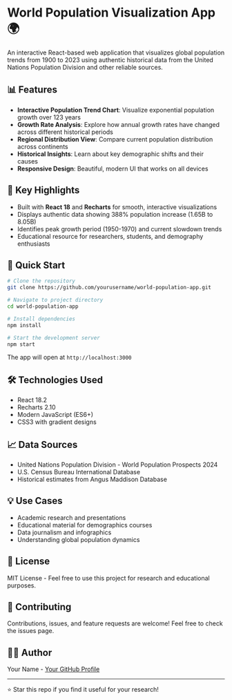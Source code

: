 # World Population Visualization App 🌍

An interactive React-based web application that visualizes global population trends from 1900 to 2023 using authentic historical data from the United Nations Population Division and other reliable sources.

## 📊 Features

- **Interactive Population Trend Chart**: Visualize exponential population growth over 123 years
- **Growth Rate Analysis**: Explore how annual growth rates have changed across different historical periods
- **Regional Distribution View**: Compare current population distribution across continents
- **Historical Insights**: Learn about key demographic shifts and their causes
- **Responsive Design**: Beautiful, modern UI that works on all devices

## 🎯 Key Highlights

- Built with **React 18** and **Recharts** for smooth, interactive visualizations
- Displays authentic data showing 388% population increase (1.65B to 8.05B)
- Identifies peak growth period (1950-1970) and current slowdown trends
- Educational resource for researchers, students, and demography enthusiasts

## 🚀 Quick Start

```bash
# Clone the repository
git clone https://github.com/yourusername/world-population-app.git

# Navigate to project directory
cd world-population-app

# Install dependencies
npm install

# Start the development server
npm start
```

The app will open at `http://localhost:3000`

## 🛠️ Technologies Used

- React 18.2
- Recharts 2.10
- Modern JavaScript (ES6+)
- CSS3 with gradient designs

## 📈 Data Sources

- United Nations Population Division - World Population Prospects 2024
- U.S. Census Bureau International Database
- Historical estimates from Angus Maddison Database

## 💡 Use Cases

- Academic research and presentations
- Educational material for demographics courses
- Data journalism and infographics
- Understanding global population dynamics

## 📝 License

MIT License - Feel free to use this project for research and educational purposes.

## 🤝 Contributing

Contributions, issues, and feature requests are welcome! Feel free to check the issues page.

## 👨‍💻 Author

Your Name - [Your GitHub Profile](https://github.com/yourusername)

---

⭐ Star this repo if you find it useful for your research!
